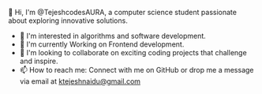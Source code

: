 👋 Hi, I'm @TejeshcodesAURA, a computer science student passionate about exploring innovative solutions.
- 👀 I'm interested in algorithms and software development.
- 🌱 I'm currently Working on Frontend development.
- 💞️ I'm looking to collaborate on exciting coding projects that challenge and inspire.
- 📫 How to reach me: Connect with me on GitHub or drop me a message via email at ktejeshnaidu@gmail.com

<!---
TejeshcodesAURA/TejeshcodesAURA is a ✨ special ✨ repository because its `README.md` (this file) appears on your GitHub profile.
You can click the Preview link to take a look at your changes.
--->
